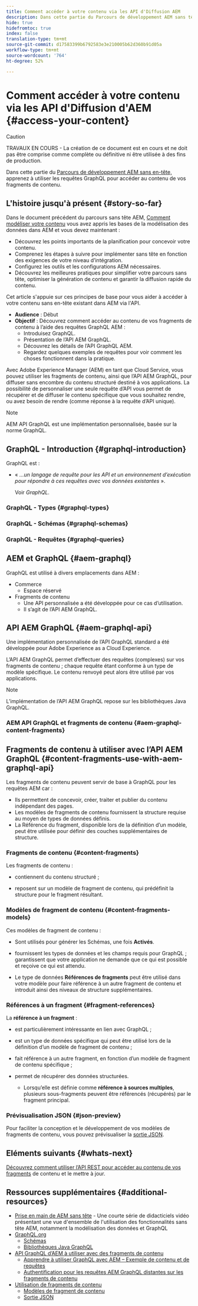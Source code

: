 ```yaml
---
title: Comment accéder à votre contenu via les API d'Diffusion AEM
description: Dans cette partie du Parcours de développement AEM sans tête, apprenez à utiliser les requêtes GraphQL pour accéder à votre contenu Fragments de contenu.
hide: true
hidefromtoc: true
index: false
translation-type: tm+mt
source-git-commit: d17583399b6792583e3e210005b62d360b91d05a
workflow-type: tm+mt
source-wordcount: '764'
ht-degree: 52%

---
```



# Comment accéder à votre contenu via les API d&#39;Diffusion d&#39;AEM {#access-your-content}

>[!CAUTION]
>
>TRAVAUX EN COURS - La création de ce document est en cours et ne doit pas être comprise comme complète ou définitive ni être utilisée à des fins de production.

Dans cette partie du [Parcours de développement AEM sans en-tête,](#overview.md) apprenez à utiliser les requêtes GraphQL pour accéder au contenu de vos fragments de contenu.

## L&#39;histoire jusqu&#39;à présent {#story-so-far}

Dans le document précédent du parcours sans tête AEM, [Comment modéliser votre contenu](model-your-content.md) vous avez appris les bases de la modélisation des données dans AEM et vous devez maintenant :

* Découvrez les points importants de la planification pour concevoir votre contenu.
* Comprenez les étapes à suivre pour implémenter sans tête en fonction des exigences de votre niveau d’intégration.
* Configurez les outils et les configurations AEM nécessaires.
* Découvrez les meilleures pratiques pour simplifier votre parcours sans tête, optimiser la génération de contenu et garantir la diffusion rapide du contenu.

Cet article s&#39;appuie sur ces principes de base pour vous aider à accéder à votre contenu sans en-tête existant dans AEM via l&#39;API.

* **Audience** : Début
* **Objectif** : Découvrez comment accéder au contenu de vos fragments de contenu à l’aide des requêtes GraphQL AEM :
   * Introduisez GraphQL.
   * Présentation de l’API AEM GraphQL.
   * Découvrez les détails de l’API GraphQL AEM.
   * Regardez quelques exemples de requêtes pour voir comment les choses fonctionnent dans la pratique.

Avec Adobe Experience Manager (AEM) en tant que Cloud Service, vous pouvez utiliser les fragments de contenu, ainsi que l’API AEM GraphQL, pour diffuser sans encombre du contenu structuré destiné à vos applications. La possibilité de personnaliser une seule requête d’API vous permet de récupérer et de diffuser le contenu spécifique que vous souhaitez rendre, ou avez besoin de rendre (comme réponse à la requête d’API unique).

>[!NOTE]
>AEM API GraphQL est une implémentation personnalisée, basée sur la norme GraphQL.

## GraphQL - Introduction {#graphql-introduction}

GraphQL est :

* « *...un langage de requête pour les API et un environnement d’exécution pour répondre à ces requêtes avec vos données existantes* ». 

   Voir *GraphQL*.

### GraphQL - Types {#graphql-types}

### GraphQL - Schémas {#graphql-schemas}

### GraphQL - Requêtes {#graphql-queries}

## AEM et GraphQL {#aem-graphql}

GraphQL est utilisé à divers emplacements dans AEM :

* Commerce
   * Espace réservé
* Fragments de contenu
   * Une API personnalisée a été développée pour ce cas d’utilisation.
   * Il s’agit de l’API AEM GraphQL.

## API AEM GraphQL {#aem-graphql-api}

Une implémentation personnalisée de l’API GraphQL standard a été développée pour Adobe Experience as a Cloud Experience.

L’API AEM GraphQL permet d’effectuer des requêtes (complexes) sur vos fragments de contenu ; chaque requête étant conforme à un type de modèle spécifique. Le contenu renvoyé peut alors être utilisé par vos applications.

>[!NOTE]
>
>L’implémentation de l’API AEM GraphQL repose sur les bibliothèques Java GraphQL.

### AEM API GraphQL et fragments de contenu {#aem-graphql-content-fragments}

## Fragments de contenu à utiliser avec l’API AEM GraphQL {#content-fragments-use-with-aem-graphql-api}

Les fragments de contenu peuvent servir de base à GraphQL pour les requêtes AEM car :

* Ils permettent de concevoir, créer, traiter et publier du contenu indépendant des pages.
* Les modèles de fragments de contenu fournissent la structure requise au moyen de types de données définis.
* La Référence du fragment, disponible lors de la définition d’un modèle, peut être utilisée pour définir des couches supplémentaires de structure.

### Fragments de contenu {#content-fragments}

Les fragments de contenu :

* contiennent du contenu structuré ;

* reposent sur un modèle de fragment de contenu, qui prédéfinit la structure pour le fragment résultant.

### Modèles de fragment de contenu {#content-fragments-models}

Ces modèles de fragment de contenu :

* Sont utilisés pour générer les Schémas, une fois **Activés**.

* fournissent les types de données et les champs requis pour GraphQL ; garantissent que votre application ne demande que ce qui est possible et reçoive ce qui est attendu.

* Le type de données **Références de fragments** peut être utilisé dans votre modèle pour faire référence à un autre fragment de contenu et introduit ainsi des niveaux de structure supplémentaires.

### Références à un fragment {#fragment-references}

La **référence à un fragment** :

* est particulièrement intéressante en lien avec GraphQL ;

* est un type de données spécifique qui peut être utilisé lors de la définition d’un modèle de fragment de contenu ;

* fait référence à un autre fragment, en fonction d’un modèle de fragment de contenu spécifique ;

* permet de récupérer des données structurées.

   * Lorsqu’elle est définie comme **référence à sources multiples**, plusieurs sous-fragments peuvent être référencés (récupérés) par le fragment principal.

### Prévisualisation JSON {#json-preview}

Pour faciliter la conception et le développement de vos modèles de fragments de contenu, vous pouvez prévisualiser la [sortie JSON](/help/assets/content-fragments/content-fragments-json-preview.md).

## Eléments suivants {#whats-next}

[Découvrez comment utiliser l’API REST pour accéder au contenu de vos fragments](/help/implementing/developing/headless-journey/update-your-content.md) de contenu et le mettre à jour.

## Ressources supplémentaires {#additional-resources}

* [Prise en main de AEM sans tête](https://experienceleague.adobe.com/docs/experience-manager-learn/getting-started-with-aem-headless/graphql/overview.html?lang=fr)  - Une courte série de didacticiels vidéo présentant une vue d&#39;ensemble de l&#39;utilisation des fonctionnalités sans tête AEM, notamment la modélisation des données et GraphQL
* [GraphQL.org](https://graphql.org)
   * [Schémas](https://graphql.org/learn/schema/)
   * [Bibliothèques Java GraphQL](https://graphql.org/code/#java)
* [API GraphQL d’AEM à utiliser avec des fragments de contenu](/help/assets/content-fragments/graphql-api-content-fragments.md)
   * [Apprendre à utiliser GraphQL avec AEM – Exemple de contenu et de requêtes](/help/assets/content-fragments/content-fragments-graphql-samples.md)
   * [Authentification pour les requêtes AEM GraphQL distantes sur les fragments de contenu](/help/assets/content-fragments/graphql-authentication-content-fragments.md)
* [Utilisation de fragments de contenu](/help/assets/content-fragments/content-fragments.md)
   * [Modèles de fragment de contenu](/help/assets/content-fragments/content-fragments-models.md)
   * [Sortie JSON](/help/assets/content-fragments/content-fragments-json-preview.md)
